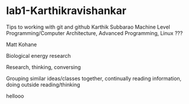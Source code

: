 # lab1-Karthikravishankar
Tips to working with git and github
Karthik Subbarao
Machine Level Programming/Computer Architecture, Advanced Programming, Linux
???

Matt Kohane

Biological energy research

Research, thinking, conversing

Grouping similar ideas/classes together, continually reading information, doing outside reading/thinking

hellooo
